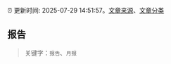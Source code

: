 :alarm_clock: 更新时间: 2025-07-29 14:51:57。[文章来源](/README.md)、[文章分类](/TAGS.md)

## 报告


> 关键字：`报告`、`月报`



